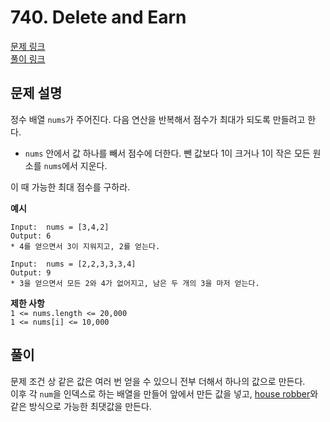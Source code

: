 # 740. Delete and Earn
[문제 링크](https://leetcode.com/problems/delete-and-earn/ )  
[풀이 링크](LC740.java )  

## 문제 설명
정수 배열 `nums`가 주어진다. 다음 연산을 반복해서 점수가 최대가 되도록 만들려고 한다.  
* `nums` 안에서 값 하나를 빼서 점수에 더한다. 뺀 값보다 1이 크거나 1이 작은 모든 원소를 `nums`에서 지운다.  

이 때 가능한 최대 점수를 구하라.  

**예시**
```
Input:  nums = [3,4,2]
Output: 6
* 4를 얻으면서 3이 지워지고, 2를 얻는다.

Input:  nums = [2,2,3,3,3,4]
Output: 9
* 3을 얻으면서 모든 2와 4가 없어지고, 남은 두 개의 3을 마저 얻는다.
```

**제한 사항**  
`1 <= nums.length <= 20,000`  
`1 <= nums[i] <= 10,000`  

## 풀이
문제 조건 상 같은 값은 여러 번 얻을 수 있으니 전부 더해서 하나의 값으로 만든다.  
이후 각 `num`을 인덱스로 하는 배열을 만들어 앞에서 만든 값을 넣고, [house robber](../house-robber.md )와 같은 방식으로 가능한 최댓값을 만든다.  
